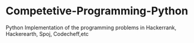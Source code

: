 # Competetive-Programming-Python
Python Implementation of the programming problems in Hackerrank, Hackerearth, Spoj, Codecheff,etc 
